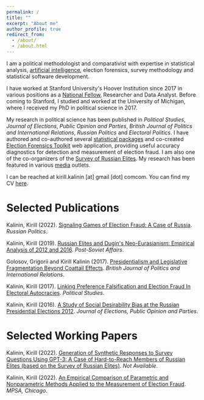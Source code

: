 ```yaml
---
permalink: /
title: ""
excerpt: "About me"
author_profile: true
redirect_from: 
  - /about/
  - /about.html
---
```


I am a political methodologist and comparativist with expertise in statistical analysis, [artificial intelligence](/hooverai), election forensics, survey methodology and statistical software development.  

I have worked at Stanford University's Hoover Institution since 2017 in various positions as a [National Fellow](http://www.hoover.org/profiles/kirill-kalinin), Researcher and Data Analyst.  Before coming to Stanford, I studied and worked at the University of Michigan, where I received my PhD in political science in 2017.

My research in political science has been published in  *Political Studies*, *Journal of Elections*, *Public Opinion and Parties*,  *British Journal of Politics and International Relations*, *Russian Politics* and *Electoral Politics*.  I have authored and co-authored several [statistical packages](https://github.com/kkalininMI) and co-created [Election Forensics Toolkit](https://electionforensics.cps.isr.umich.edu/about) web application, providing useful accuracy diagnostics for detection and measurement of election fraud. I am also one of the co-organizers of the [Survey of Russian Elites](https://www.icpsr.umich.edu/web/ICPSR/studies/3724). My research has been featured in various [media](/media) outlets.

I can be reached at kirill.kalinin [at] gmail [dot] comcom. You can find my CV [here](/cv).

Selected Publications
======
Kalinin, Kirill (2022). [Signaling Games of Election Fraud: A Case of Russia]("https://brill.com/view/journals/rupo/7/2/article-p210_3.xml"). *Russian Politics*.

Kalinin, Kirill (2019). [Russian Elites and Dugin's Neo-Eurasianism: Empirical Analysis of 2012 and 2016](https://par.nsf.gov/servlets/purl/10199694). *Post-Soviet Affairs*.

Golosov, Grigorii and Kirill Kalinin (2017). [Presidentialism and Legislative Fragmentation Beyond Coattail Effects](https://journals.sagepub.com/doi/abs/10.1177/1369148116682654). *British Journal of Politics and International Relations*.

Kalinin, Kirill (2017). [Linking Preference Falsification and Election Fraud In Electoral Autocracies](http://journals.sagepub.com/doi/abs/10.1177/0032321717706013).  *Political Studies*. 

Kalinin, Kirill (2016). [A Study of Social Desirability Bias at the Russian Presidential Elections 2012](http://www.tandfonline.com/doi/abs/10.1080/17457289.2016.1150284). *Journal of  Elections, Public Opinion and Parties*.

Selected Working Papers
======

Kalinin, Kirill (2022). [Generation of Synthetic Responses to Survey Questions Using GPT-3: A Case of Hard-to-Reach Members of Russian Elites (based on the Survey of Russian Elites)](https://github.com/kkalininMI/GPT3-Surveys). *Not Available*.

Kalinin, Kirill (2022). [An Empirical Comparison of Parametric and Nonparametric Methods Applied to the Measurement of Election Fraud](https://papers.ssrn.com/sol3/papers.cfm?abstract_id=4073770). *MPSA, Chicago*.